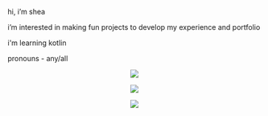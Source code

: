 hi, i’m shea

i’m interested in making fun projects to develop my experience and portfolio

i'm learning kotlin

pronouns - any/all

<p align="center" >
    <img src="https://github-readme-stats.vercel.app/api?username=sheataru&count_private=true&show_icons=true&include_all_commits=true&bg_color=00000000&text_color=7a7a7a"/>
</p>
<p align="center" >
    <img src="https://streak-stats.demolab.com/?user=sheataru&theme=dark&date_format=M%20j%5B%2C%20Y%5D&background=00000000&currStreakNum=7A7A7A&sideNums=7A7A7A&sideLabels=7A7A7A&border=E4E2E2&currStreakLabel=3080ED&ring=3080ED&fire=DD2727"/>
</p>
<p align="center" >
    <img src="https://github-readme-stats.vercel.app/api/top-langs/?username=sheataru&layout=compact&hide=html&bg_color=00000000&text_color=7a7a7a"/>
</p>
